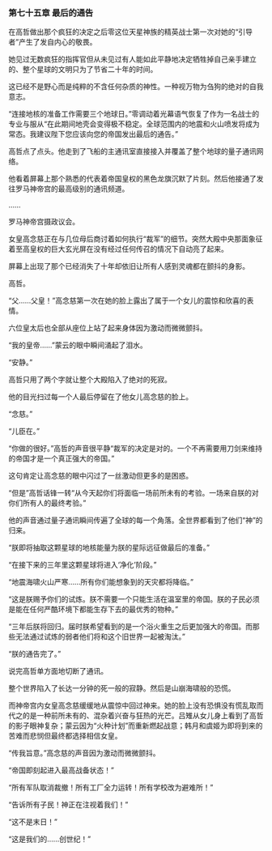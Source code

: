 ### **第七十五章 最后的通告**

在高哲做出那个疯狂的决定之后零这位天星神族的精英战士第一次对她的“引导者”产生了发自内心的敬畏。

她见过无数疯狂的指挥官但从未见过有人能如此平静地决定牺牲掉自己亲手建立的、整个星球的文明只为了节省二十年的时间。

这已经不是野心而是纯粹的不含任何杂质的神性。一种视万物为刍狗的绝对的自我意志。

“连接地核的准备工作需要三个地球日。”零调动着光幕语气恢复了作为一名战士的专业与服从“在此期间地壳会变得极不稳定。全球范围内的地震和火山喷发将成为常态。我建议陛下您应该向您的帝国发出最后的通告。”

高哲点了点头。他走到了飞船的主通讯室直接接入并覆盖了整个地球的量子通讯网络。

他看着屏幕上那个熟悉的代表着帝国皇权的黑色龙旗沉默了片刻。然后他接通了发往罗马神帝宫的最高级别的通讯频道。

……

罗马神帝宫摄政议会。

女皇高念慈正在与几位母后商讨着如何执行“裁军”的细节。突然大殿中央那面象征着至高皇权的巨大玄光屏在没有经过任何传召的情况下自动亮了起来。

屏幕上出现了那个已经消失了十年却依旧让所有人感到灵魂都在颤抖的身影。

高哲。

“父……父皇！”高念慈第一次在她的脸上露出了属于一个女儿的震惊和欣喜的表情。

六位皇太后也全部从座位上站了起来身体因为激动而微微颤抖。

“我的皇帝……”蒙云的眼中瞬间涌起了泪水。

“安静。”

高哲只用了两个字就让整个大殿陷入了绝对的死寂。

他的目光扫过每一个人最后停留在了他女儿高念慈的脸上。

“念慈。”

“儿臣在。”

“你做的很好。”高哲的声音很平静“裁军的决定是对的。一个不再需要用刀剑来维持的帝国才是一个真正强大的帝国。”

这句肯定让高念慈的眼中闪过了一丝激动但更多的是困惑。

“但是”高哲话锋一转“从今天起你们将面临一场前所未有的考验。一场来自朕的对你们所有人的最终考验。”

他的声音通过量子通讯瞬间传遍了全球的每一个角落。全世界都看到了他们“神”的归来。

“朕即将抽取这颗星球的地核能量为朕的星际远征做最后的准备。”

“在接下来的三年里这颗星球将进入‘净化’阶段。”

“地震海啸火山严寒……所有你们能想象到的天灾都将降临。”

“这是朕赐予你们的试炼。朕不需要一个只能生活在温室里的帝国。朕的子民必须是能在任何严酷环境下都能生存下去的最优秀的物种。”

“三年后朕将回归。届时朕希望看到的是一个浴火重生之后更加强大的帝国。而那些无法通过试炼的弱者他们将和这个旧世界一起被淘汰。”

“朕的通告完了。”

说完高哲单方面地切断了通讯。

整个世界陷入了长达一分钟的死一般的寂静。然后是山崩海啸般的恐慌。

而神帝宫内女皇高念慈缓缓地从震惊中回过神来。她的脸上没有恐惧没有慌乱取而代之的是一种前所未有的、混杂着兴奋与狂热的光芒。吕雉从女儿身上看到了高哲的影子眼神复杂；蒙云因为“火种计划”而重新燃起战意；韩月和虞姬为即将到来的苦难而悲悯但最终都选择相信女皇。

“传我旨意。”高念慈的声音因为激动而微微颤抖。

“帝国即刻起进入最高战备状态！”

“所有军队取消裁撤！所有工厂全力运转！所有学校改为避难所！”

“告诉所有子民！神正在注视着我们！”

“这不是末日！”

“这是我们的……创世纪！”